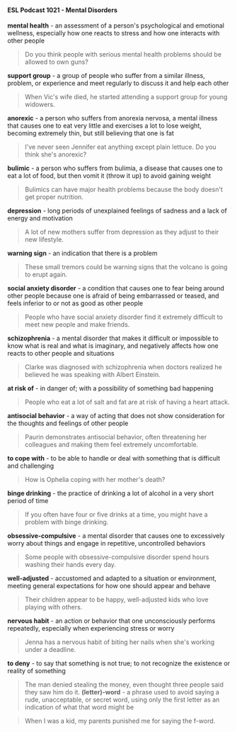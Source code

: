 #### ESL Podcast 1021 - Mental Disorders

**mental health** - an assessment of a person's psychological and emotional
wellness, especially how one reacts to stress and how one interacts with other
people

> Do you think people with serious mental health problems should be allowed to
own guns?

**support group** - a group of people who suffer from a similar illness, problem, or
experience and meet regularly to discuss it and help each other

> When Vic's wife died, he started attending a support group for young widowers.

**anorexic** - a person who suffers from anorexia nervosa, a mental illness that
causes one to eat very little and exercises a lot to lose weight, becoming
extremely thin, but still believing that one is fat

> I've never seen Jennifer eat anything except plain lettuce. Do you think she's
anorexic?

**bulimic** - a person who suffers from bulimia, a disease that causes one to eat a
lot of food, but then vomit it (throw it up) to avoid gaining weight

> Bulimics can have major health problems because the body doesn't get proper
nutrition.

**depression** - long periods of unexplained feelings of sadness and a lack of
energy and motivation

> A lot of new mothers suffer from depression as they adjust to their new lifestyle.

**warning sign** - an indication that there is a problem

> These small tremors could be warning signs that the volcano is going to erupt
again.

**social anxiety disorder** - a condition that causes one to fear being around other
people because one is afraid of being embarrassed or teased, and feels inferior
to or not as good as other people

> People who have social anxiety disorder find it extremely difficult to meet new
people and make friends.

**schizophrenia** - a mental disorder that makes it difficult or impossible to know
what is real and what is imaginary, and negatively affects how one reacts to other
people and situations

> Clarke was diagnosed with schizophrenia when doctors realized he believed he
was speaking with Albert Einstein.

**at risk of** - in danger of; with a possibility of something bad happening

> People who eat a lot of salt and fat are at risk of having a heart attack.

**antisocial behavior** - a way of acting that does not show consideration for the
thoughts and feelings of other people

> Paurin demonstrates antisocial behavior, often threatening her colleagues and
making them feel extremely uncomfortable.

**to cope with** - to be able to handle or deal with something that is difficult and
challenging

> How is Ophelia coping with her mother's death?

**binge drinking** - the practice of drinking a lot of alcohol in a very short period of
time

> If you often have four or five drinks at a time, you might have a problem with
binge drinking.

**obsessive-compulsive** - a mental disorder that causes one to excessively
worry about things and engage in repetitive, uncontrolled behaviors

> Some people with obsessive-compulsive disorder spend hours washing their
hands every day.

**well-adjusted** - accustomed and adapted to a situation or environment, meeting
general expectations for how one should appear and behave

> Their children appear to be happy, well-adjusted kids who love playing with
others.

**nervous habit** - an action or behavior that one unconsciously performs
repeatedly, especially when experiencing stress or worry

> Jenna has a nervous habit of biting her nails when she's working under a
deadline.

**to deny** - to say that something is not true; to not recognize the existence or
reality of something

> The man denied stealing the money, even thought three people said they saw
him do it.
**(letter)-word** - a phrase used to avoid saying a rude, unacceptable, or secret
word, using only the first letter as an indication of what that word might be

> When I was a kid, my parents punished me for saying the f-word.

